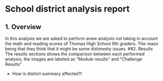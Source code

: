 # School district analysis report
## 1. Overview

In this analysis  we are asked  to perform anew analysis not taking in account the math and reading scores of Thomas High School 9th graders. The reaon being that they think that it might be some dishinesty issues.
##2. Results
The results sections shows the comparison between each performed analysis, the images are labeled as "Module results" and "Challenge Results"
- How is district summary affected?!


